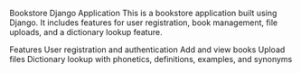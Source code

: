 Bookstore Django Application
This is a bookstore application built using Django. It includes features for user registration, book management, file uploads, and a dictionary lookup feature.

Features
User registration and authentication
Add and view books
Upload files
Dictionary lookup with phonetics, definitions, examples, and synonyms
